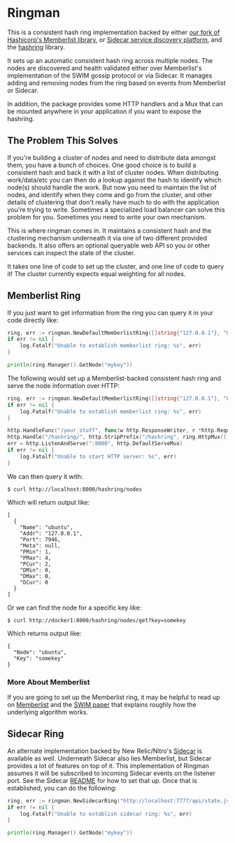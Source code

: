 Ringman
=======

This is a consistent hash ring implementation backed by either [our fork of
Hashicorp's Memberlist library](https://github.com/Nitro/memberlist), or
[Sidecar service discovery platform](https://github.com/Nitro/sidecar), and the
[hashring](https://github.com/serialx/hashring) library.

It sets up an automatic consistent hash ring across multiple nodes. The nodes
are discovered and health validated either over Memberlist's implementation of
the SWIM gossip protocol or via Sidecar. It manages adding and removing nodes
from the ring based on events from Memberlist or Sidecar.

In addition, the package provides some HTTP handlers and a Mux that can be
mounted anywhere in your application if you want to expose the hashring.

The Problem This Solves
-----------------------

If you're building a cluster of nodes and need to distribute data amongst them,
you have a bunch of choices. One good choice is to build a consistent hash and
back it with a list of cluster nodes. When distributing work/data/etc you can
then do a lookup against the hash to identify which node(s) should handle the
work. But now you need to maintain the list of nodes, and identify when they
come and go from the cluster, and other details of clustering that don't really
have much to do with the application you're trying to write.  Sometimes a
specialized load balancer can solve this problem for you. Sometimes you need to
write your own mechanism.

This is where ringman comes in. It maintains a consistent hash and the
clustering mechanism underneath it via one of two different provided backends.
It also offers an optional queryable web API so you or other services can
inspect the state of the cluster.

It takes one line of code to set up the cluster, and one line of code to
query it! The cluster currently expects equal weighting for all
nodes.

Memberlist Ring
---------------

If you just want to get information from the ring you can query it in your code
directly like:

```go
ring, err := ringman.NewDefaultMemberlistRing([]string{"127.0.0.1"}, "8000")
if err != nil {
    log.Fatalf("Unable to establish memberlist ring: %s", err)
}

println(ring.Manager().GetNode("mykey"))
```

The following would set up a Memberlist-backed consistent hash ring and serve
the node information over HTTP:

```go
ring, err := ringman.NewDefaultMemberlistRing([]string{"127.0.0.1"}, "8000")
if err != nil {
    log.Fatalf("Unable to establish memberlist ring: %s", err)
}

http.HandleFunc("/your_stuff", func(w http.ResponseWriter, r *http.Request) { w.Write([]byte("OK")) })
http.Handle("/hashring/", http.StripPrefix("/hashring", ring.HttpMux()))
err = http.ListenAndServe(":8080", http.DefaultServeMux)
if err != nil {
	log.Fatalf("Unable to start HTTP server: %s", err)
}
```

We can then query it with:

```
$ curl http://localhost:8000/hashring/nodes
```

Which will return output like:

```
[
  {
    "Name": "ubuntu",
    "Addr": "127.0.0.1",
    "Port": 7946,
    "Meta": null,
    "PMin": 1,
    "PMax": 4,
    "PCur": 2,
    "DMin": 0,
    "DMax": 0,
    "DCur": 0
  }
]
```

Or we can find the node for a specific key like:

```
$ curl http://docker1:8000/hashring/nodes/get?key=somekey
```

Which returns output like:

```
{
  "Node": "ubuntu",
  "Key": "somekey"
}
```

### More About Memberlist
If you are going to set up the Memberlist ring, it may be helpful to read up on
[Memberlist](https://github.com/hashicorp/memberlist) and the [SWIM
paper](https://www.cs.cornell.edu/~asdas/research/dsn02-swim.pdf) that explains
roughly how the underlying algorithm works.

Sidecar Ring
------------

An alternate implementation backed by New Relic/Nitro's
[Sidecar](https://github.com/Nitro/sidecar) is available as well. Underneath
Sidecar also lies Memberlist, but Sidecar provides a lot of features on top of
it. This implementation of Ringman assumes it will be subscribed to incoming
Sidecar events on the listener port. See the Sidecar
[README](https://github.com/Nitro/sidecar) for how to set that up. Once that is
established, you can do the following:

```go
ring, err := ringman.NewSidecarRing("http://localhost:7777/api/state.json")
if err != nil {
    log.Fatalf("Unable to establish sidecar ring: %s", err)
}

println(ring.Manager().GetNode("mykey"))
```

